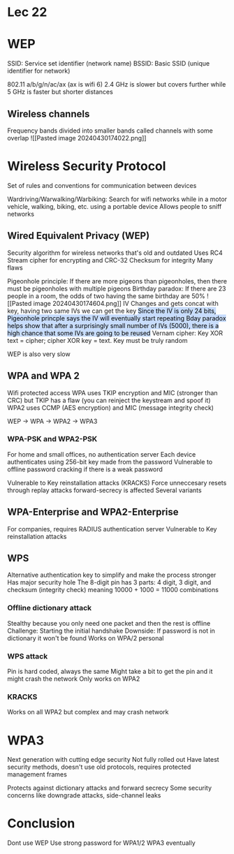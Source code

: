 # Lec 22
# WEP
SSID: Service set identifier (network name)
BSSID: Basic SSID (unique identifier for network)

802.11 a/b/g/n/ac/ax (ax is wifi 6)
2.4 GHz is slower but covers further while 5 GHz is faster but shorter distances

## Wireless channels
Frequency bands divided into smaller bands called channels with some overlap
![[Pasted image 20240430174022.png]]

# Wireless Security Protocol
Set of rules and conventions for communication between devices

Wardriving/Warwalking/Warbiking: Search for wifi networks while in a motor vehicle, walking, biking, etc. using a portable device
Allows people to sniff networks

## Wired Equivalent Privacy (WEP)
Security algorithm for wireless networks that's old and outdated
Uses RC4 Stream cipher for encrypting and CRC-32 Checksum for integrity
Many flaws

Pigeonhole principle: If there are more pigeons than pigeonholes, then there must be pigeonholes with multiple pigeons 
Birthday paradox: If there are 23 people in a room, the odds of two having the same birthday are 50%
![[Pasted image 20240430174604.png]]
IV Changes and gets concat with key, having two same IVs we can get the key
<mark style="background: #ADCCFFA6;">Since the IV is only 24 bits, Pigeonhole princple says the IV will eventually start repeating </mark>
<mark style="background: #ADCCFFA6;">Bday paradox helps show that after a surprisingly small number of IVs (5000), there is a high chance that some IVs are going to be reused</mark>
Vernam cipher: Key XOR text = cipher; cipher XOR key = text. 
	Key must be truly random

WEP is also very slow

## WPA and WPA 2
Wifi protected access 
WPA uses TKIP encryption and MIC (stronger than CRC) but TKIP has a flaw (you can reinject the keystream and spoof it)
WPA2 uses CCMP (AES encryption) and MIC (message integrity check)

WEP -> WPA -> WPA2 -> WPA3

### WPA-PSK and WPA2-PSK
For home and small offices, no authentication server
Each device authenticates using 256-bit key made from the password
Vulnerable to offline password cracking if there is a weak password

Vulnerable to Key reinstallation attacks (KRACKS)
	Force unneccesary resets through replay attacks
	forward-secrecy is affected
	Several variants
## WPA-Enterprise and WPA2-Enterprise
For companies, requires RADIUS authentication server
Vulnerable to Key reinstallation attacks 
## WPS
Alternative authentication key to simplify and make the process stronger
Has major security hole
The 8-digit pin has 3 parts: 4 digit, 3 digit, and checksum (integrity check)
meaning 10000 + 1000 = 11000 combinations

### Offline dictionary attack
Stealthy because you only need one packet and then the rest is offline
Challenge: Starting the initial handshake 
Downside: If password is not in dictionary it won't be found
Works on WPA/2 personal

### WPS attack
Pin is hard coded, always the same
Might take a bit to get the pin and it might crash the network
Only works on WPA2 

### KRACKS
Works on all WPA2 but complex and may crash network


# WPA3
Next generation with cutting edge security
Not fully rolled out
Have latest security methods, doesn't use old protocols, requires protected management frames

Protects against dictionary attacks and forward secrecy 
Some security concerns like downgrade attacks, side-channel leaks


# Conclusion
Dont use WEP 
Use strong password for WPA1/2
WPA3 eventually

